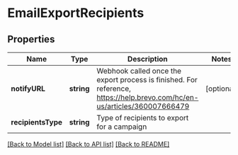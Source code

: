 # EmailExportRecipients

## Properties
Name | Type | Description | Notes
------------ | ------------- | ------------- | -------------
**notifyURL** | **string** | Webhook called once the export process is finished. For reference, https://help.brevo.com/hc/en-us/articles/360007666479 | [optional] 
**recipientsType** | **string** | Type of recipients to export for a campaign | 

[[Back to Model list]](../../README.md#documentation-for-models) [[Back to API list]](../../README.md#documentation-for-api-endpoints) [[Back to README]](../../README.md)


